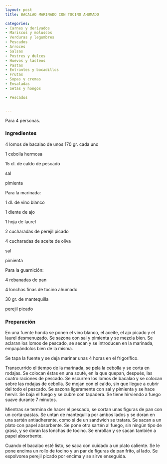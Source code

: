 ```yaml
---
layout: post
title: BACALAO MARINADO CON TOCINO AHUMADO

categories:
- Carnes y derivados
- Mariscos y moluscos
- Verduras y legumbres
- Pescados
- Arroces
- Salsas
- Postres y dulces
- Huevos y lacteos
- Pastas
- Entrantes y bocadillos
- Frutas
- Sopas y cremas
- Ensaladas
- Setas y hongos

- Pescados


---
```


Para 4 personas.

<h3>Ingredientes</h3>

4 lomos de bacalao de unos 170 gr. cada uno

1 cebolla hermosa

15 cl. de caldo de pescado

sal

pimienta

Para la marinada:

1 dl. de vino blanco

1 diente de ajo

1 hoja de laurel

2 cucharadas de perejil picado

4 cucharadas de aceite de oliva

sal

pimienta

Para la guarnición:

4 rebanadas de pan

4 lonchas finas de tocino ahumado

30 gr. de mantequilla

perejil picado

<h3>Preparación</h3>

En una fuente honda se ponen el vino blanco, el aceite, el ajo picado y el laurel desmenuzado. Se sazona con sal y pimienta y se mezcla bien. Se aclaran los lomos de pescado, se secan y se introducen en la marinada, empapándolos bien de la misma.

Se tapa la fuente y se deja marinar unas 4 horas en el frigorífico.

Transcurrido el tiempo de la marinada, se pela la cebolla y se corta en rodajas. Se colocan éstas en una souté, en la que quepan, después, las cuatro raciones de pescado. Se escurren los lomos de bacalao y se colocan sobre las rodajas de cebolla. Se mojan con el caldo, sin que llegue a cubrir del todo el pescado. Se sazona ligeramente con sal y pimienta y se hace hervir. Se baja el fuego y se cubre con tapadera. Se tiene hirviendo a fuego suave durante 7 minutos.

Mientras se termina de hacer el pescado, se cortan unas figuras de pan con un corta-pastas. Se untan de mantequilla por ambos lados y se doran en una sartén antiadherente, como si de un sandwich se tratara. Se sacan a un plato con papel absorbente. Se pone otra sartén al fuego, sin ningún tipo de grasa, y se doran las lonchas de tocino. Se enrollan y se sacan también a papel absorbente.

Cuando el bacalao esté listo, se saca con cuidado a un plato caliente. Se le pone encima un rollo de tocino y un par de figuras de pan frito, al lado. Se espolvorea perejil picado por encima y se sirve enseguida.

